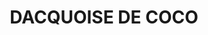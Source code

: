 ---
title: "DACQUOISE DE COCO"
subtitle:
ingredients:
  - title: 
    theingredients:
      - ingredient: "500γρ. ασπράδι"
      - ingredient: "160γρ. ζάχαρη"
      - ingredient: "Κρεμόριο"
      - ingredient: "400γρ. TPT πούδρα"
      - ingredient: "400γρ. TPT καρύδα"
preparation:
  - title: 
    method: "Χτυπάμε το ασπράδι με τη ζάχαρη και το κρεμόριο σε μορφή μαρέγκας. Προσθέτουμε τη πούδρα και τη καρύδα κοσκινισμένα, ανακατεύουμε και κόβουμε με κορνέ σε κυκλική μορφή και κοσκινίζουμε την άχνη από πάνω[^43] . Ψήνουμε στους 175 &#176;&#67; για 5&#8242; και έπειτα στους 160 &#176;&#67; για 15&#8242; με ταμπέρ ανοιχτό και αέρα προκειμένου να γίνουν πιο τραγανά."
footnotes:
  - footnote: "[^43]: Βάζουμε άχνη ζάχαρη σε κόσκινο και χτυπάμε με πιρούνι για να πασπαλιστεί η άχνη όμορφα."
---